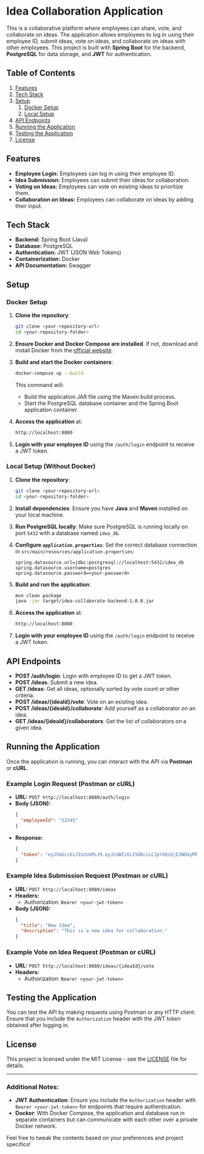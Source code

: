 # Idea Collaboration Application

This is a collaborative platform where employees can share, vote, and collaborate on ideas. The application allows employees to log in using their employee ID, submit ideas, vote on ideas, and collaborate on ideas with other employees. This project is built with **Spring Boot** for the backend, **PostgreSQL** for data storage, and **JWT** for authentication.

## Table of Contents
1. [Features](#features)
2. [Tech Stack](#tech-stack)
3. [Setup](#setup)
    1. [Docker Setup](#docker-setup)
    2. [Local Setup](#local-setup)
4. [API Endpoints](#api-endpoints)
5. [Running the Application](#running-the-application)
6. [Testing the Application](#testing-the-application)
7. [License](#license)

## Features
- **Employee Login:** Employees can log in using their employee ID.
- **Idea Submission:** Employees can submit their ideas for collaboration.
- **Voting on Ideas:** Employees can vote on existing ideas to prioritize them.
- **Collaboration on Ideas:** Employees can collaborate on ideas by adding their input.

## Tech Stack
- **Backend:** Spring Boot (Java)
- **Database:** PostgreSQL
- **Authentication:** JWT (JSON Web Tokens)
- **Containerization:** Docker
- **API Documentation:** Swagger

## Setup

### Docker Setup

1. **Clone the repository**:
   ```bash
   git clone <your-repository-url>
   cd <your-repository-folder>
   ```

2. **Ensure Docker and Docker Compose are installed**. If not, download and install Docker from the [official website](https://www.docker.com/).

3. **Build and start the Docker containers**:
   ```bash
   docker-compose up --build
   ```

   This command will:
    - Build the application JAR file using the Maven build process.
    - Start the PostgreSQL database container and the Spring Boot application container.

4. **Access the application** at:
   ```bash
   http://localhost:8080
   ```

5. **Login with your employee ID** using the `/auth/login` endpoint to receive a JWT token.

### Local Setup (Without Docker)

1. **Clone the repository**:
   ```bash
   git clone <your-repository-url>
   cd <your-repository-folder>
   ```

2. **Install dependencies**:
   Ensure you have **Java** and **Maven** installed on your local machine.

3. **Run PostgreSQL locally**:
   Make sure PostgreSQL is running locally on port `5432` with a database named `idea_db`.

4. **Configure `application.properties`**:
   Set the correct database connection in `src/main/resources/application.properties`:
   ```properties
   spring.datasource.url=jdbc:postgresql://localhost:5432/idea_db
   spring.datasource.username=postgres
   spring.datasource.password=<your-password>
   ```

5. **Build and run the application**:
   ```bash
   mvn clean package
   java -jar target/idea-collaborate-backend-1.0.0.jar
   ```

6. **Access the application** at:
   ```bash
   http://localhost:8080
   ```

7. **Login with your employee ID** using the `/auth/login` endpoint to receive a JWT token.

## API Endpoints

- **POST /auth/login**: Login with employee ID to get a JWT token.
- **POST /ideas**: Submit a new idea.
- **GET /ideas**: Get all ideas, optionally sorted by vote count or other criteria.
- **POST /ideas/{ideaId}/vote**: Vote on an existing idea.
- **POST /ideas/{ideaId}/collaborate**: Add yourself as a collaborator on an idea.
- **GET /ideas/{ideaId}/collaborators**: Get the list of collaborators on a given idea.

## Running the Application

Once the application is running, you can interact with the API via **Postman** or **cURL**.

### Example Login Request (Postman or cURL)
- **URL:** `POST http://localhost:8080/auth/login`
- **Body (JSON):**
  ```json
  {
    "employeeId": "12345"
  }
  ```
- **Response:**
  ```json
  {
    "token": "eyJhbGciOiJIUzUxMiJ9.eyJzdWIiOiI5ODciLCJpYXQiOjE3NDUyMTI1NDIsImV4cCI6MTc0NTIxNjE0Mn0.NT8hEy8iBtyNMSxl20D0CgB-Zh5hxQBlMp0eyMBupMvsI93ujXluQNBLuWb1knbI2S9S8xjqzQb5mT1PUx7AiQ"
  }
  ```

### Example Idea Submission Request (Postman or cURL)
- **URL:** `POST http://localhost:8080/ideas`
- **Headers:**
    - Authorization: `Bearer <your-jwt-token>`
- **Body (JSON):**
  ```json
  {
    "title": "New Idea",
    "description": "This is a new idea for collaboration."
  }
  ```

### Example Vote on Idea Request (Postman or cURL)
- **URL:** `POST http://localhost:8080/ideas/{ideaId}/vote`
- **Headers:**
    - Authorization: `Bearer <your-jwt-token>`

## Testing the Application

You can test the API by making requests using Postman or any HTTP client. Ensure that you include the `Authorization` header with the JWT token obtained after logging in.

## License

This project is licensed under the MIT License - see the [LICENSE](LICENSE) file for details.

---

### Additional Notes:
- **JWT Authentication**: Ensure you include the `Authorization` header with `Bearer <your-jwt-token>` for endpoints that require authentication.
- **Docker**: With Docker Compose, the application and database run in separate containers but can communicate with each other over a private Docker network.

Feel free to tweak the contents based on your preferences and project specifics!